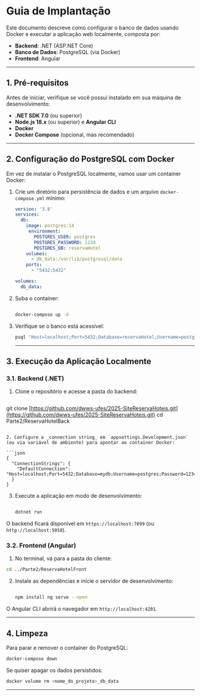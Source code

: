 # Guia de Implantação

Este documento descreve como configurar o banco de dados usando Docker e executar a aplicação web localmente, composta por:

- **Backend**: .NET (ASP.NET Core)
- **Banco de Dados**: PostgreSQL (via Docker)
- **Frontend**: Angular

---

## 1. Pré-requisitos

Antes de iniciar, verifique se você possui instalado em sua máquina de desenvolvimento:

- **.NET SDK 7.0** (ou superior)
- **Node.js 18.x** (ou superior) e **Angular CLI**
- **Docker**
- **Docker Compose** (opcional, mas recomendado)

---

## 2. Configuração do PostgreSQL com Docker

Em vez de instalar o PostgreSQL localmente, vamos usar um container Docker:

1. Crie um diretório para persistência de dados e um arquivo `docker-compose.yml` mínimo:

   ```yaml
   version: '3.8'
   services:
     db:
       image: postgres:14
        environment:
          POSTGRES_USER: postgres
          POSTGRES_PASSWORD: 1234
          POSTGRES_DB: reservaHotel
       volumes:
         - db_data:/var/lib/postgresql/data
       ports:
         - "5432:5432"

   volumes:
     db_data:
   ```

2. Suba o container:

    ```bash

    docker-compose up -d

    ````

3. Verifique se o banco está acessível:
    ```bash
    psql "Host=localhost;Port=5432;Database=reservaHotel;Username=postgres;Password=1234" -c "SELECT version();"
    ````

    ---

## 3. Execução da Aplicação Localmente

### 3.1. Backend (.NET)

1. Clone o repositório e acesse a pasta do backend:
   ```bash
git clone [https://github.com/dwws-ufes/2025-SiteReservaHoteis.git](https://github.com/dwws-ufes/2025-SiteReservaHoteis.git) cd Parte2/ReservaHotelBack
````

2. Configure a _connection string_ em `appsettings.Development.json` (ou via variável de ambiente) para apontar ao container Docker:

```json
{
  "ConnectionStrings": {
    "DefaultConnection": "Host=localhost;Port=5432;Database=mydb;Username=postgres;Password=1234"
  }
}
````

3. Execute a aplicação em modo de desenvolvimento:

    ```bash

    dotnet run

    ````

O backend ficará disponível em `https://localhost:7099` (ou `http://localhost:5058`).

### 3.2. Frontend (Angular)

1. No terminal, vá para a pasta do cliente:
```bash
cd ../Parte2/ReservaHotelFront
````

2. Instale as dependências e inicie o servidor de desenvolvimento:

    ```bash

    npm install ng serve --open

    ````

O Angular CLI abrirá o navegador em `http://localhost:4201`.

---

## 4. Limpeza

Para parar e remover o container do PostgreSQL:

```bash
docker-compose down
````

Se quiser apagar os dados persistidos:

```bash
docker volume rm <nome_do_projeto>_db_data
```

---

